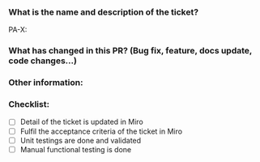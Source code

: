 ### What is the name and description of the ticket? 
PA-X:


### What has changed in this PR? (Bug fix, feature, docs update, code changes...)



### Other information:



### Checklist:

- [ ] Detail of the ticket is updated in Miro
- [ ] Fulfil the acceptance criteria of the ticket in Miro
- [ ] Unit testings are done and validated
- [ ] Manual functional testing is done